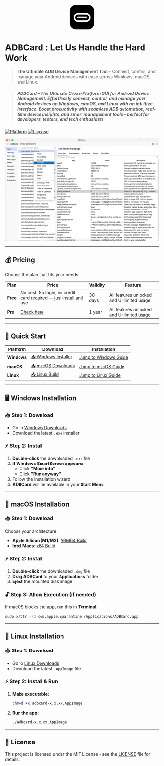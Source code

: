 <div align="center">
  <img src="https://github.com/rajumark/ADBCard-Releases/blob/main/adb_logo.png" 
       width="80" 
       alt="ADBCard Logo" 
       style="border-radius: 20px;" />
</div>

# ADBCard : Let Us Handle the Hard Work

> **The Ultimate ADB Device Management Tool** - Connect, control, and manage your Android devices with ease across Windows, macOS, and Linux.

> ##### ADBCard – **The Ultimate Cross-Platform GUI** for Android Device Management. Effortlessly connect, control, and manage your Android devices on Windows, macOS, and Linux with an intuitive interface. Boost productivity with seamless ADB automation, real-time device insights, and smart management tools – perfect for developers, testers, and tech enthusiasts

[![Platform](https://img.shields.io/badge/platform-Windows%20%7C%20macOS%20%7C%20Linux-blue.svg)](https://github.com/rajumark/ADBCard-Releases)
[![License](https://img.shields.io/badge/license-MIT-green.svg)](LICENSE)
 
![App Page](https://raw.githubusercontent.com/rajumark/ADBCard-Releases/main/app_page.png)

---
## 💰 Pricing

Choose the plan that fits your needs:

| **Plan** | **Price** | **Validity** | **Feature** |
|----------|-----------|--------------|------------|
| **Free** | No cost. No login, no credit card required — just install and use | 30 days | All features unlocked and Unlimited usage |
| **Pro**  | [Check here](https://adbcard.gumroad.com/l/pro) | 1 year | All features unlocked and Unlimited usage |

---
## 🎯 Quick Start

| **Platform** | **Download** | **Installation** |
|--------------|--------------|------------------|
| **Windows** | [📥 Windows Installer](https://github.com/rajumark/ADBCard-Releases/tree/main/windows) | [Jump to Windows Guide](#windows-installation) |
| **macOS** | [📥 macOS Downloads](https://github.com/rajumark/ADBCard-Releases/tree/main/macos) | [Jump to macOS Guide](#macos-installation) |
| **Linux** | [📥 Linux Build](https://github.com/rajumark/ADBCard-Releases/tree/main/linux) | [Jump to Linux Guide](#linux-installation) |

---

## 🖥️ Windows Installation <a id="windows-installation"></a>

### 📥 Step 1: Download
- Go to [Windows Downloads](https://github.com/rajumark/ADBCard-Releases/tree/main/windows)
- Download the latest `.exe` installer

### ⚡ Step 2: Install
1. **Double-click** the downloaded `.exe` file
2. **If Windows SmartScreen appears:**
   - Click **"More info"**
   - Click **"Run anyway"**
3. Follow the installation wizard
4. **ADBCard** will be available in your **Start Menu**

---

## 🍏 macOS Installation <a id="macos-installation"></a>

### 📥 Step 1: Download
Choose your architecture:
- **Apple Silicon (M1/M2)**: [ARM64 Build](https://github.com/rajumark/ADBCard-Releases/tree/main/macos/arm64)
- **Intel Macs**: [x64 Build](https://github.com/rajumark/ADBCard-Releases/tree/main/macos/x64)

### ⚡ Step 2: Install
1. **Double-click** the downloaded `.dmg` file
2. **Drag ADBCard** to your **Applications** folder
3. **Eject** the mounted disk image

### 🔓 Step 3: Allow Execution (if needed)
If macOS blocks the app, run this in **Terminal**:
```bash
sudo xattr -rd com.apple.quarantine /Applications/ADBCard.app
```

---

## 🐧 Linux Installation <a id="linux-installation"></a>

### 📥 Step 1: Download
- Go to [Linux Downloads](https://github.com/rajumark/ADBCard-Releases/tree/main/linux)
- Download the latest `.AppImage` file

### ⚡ Step 2: Install & Run
1. **Make executable:**
   ```bash
   chmod +x adbcard-x.x.xx.AppImage
   ```
2. **Run the app:**
   ```bash
   ./adbcard-x.x.xx.AppImage
   ```

--- 

## 📄 License

This project is licensed under the MIT License - see the [LICENSE](LICENSE) file for details.

 
 
